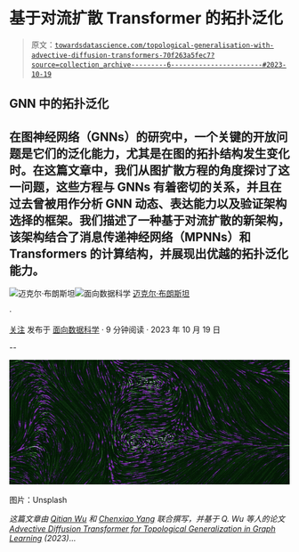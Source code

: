 # 基于对流扩散 Transformer 的拓扑泛化

> 原文：[`towardsdatascience.com/topological-generalisation-with-advective-diffusion-transformers-70f263a5fec7?source=collection_archive---------6-----------------------#2023-10-19`](https://towardsdatascience.com/topological-generalisation-with-advective-diffusion-transformers-70f263a5fec7?source=collection_archive---------6-----------------------#2023-10-19)

## GNN 中的拓扑泛化

## 在图神经网络（GNNs）的研究中，一个关键的开放问题是它们的**泛化能力**，尤其是在图的拓扑结构发生变化时。在这篇文章中，我们从图扩散方程的角度探讨了这一问题，这些方程与 GNNs 有着密切的关系，并且在过去曾被用作分析 GNN 动态、表达能力以及验证架构选择的框架。我们描述了一种基于**对流扩散**的新架构，该架构结合了消息传递神经网络（MPNNs）和 Transformers 的计算结构，并展现出优越的拓扑**泛化能力**。

[](https://michael-bronstein.medium.com/?source=post_page-----70f263a5fec7--------------------------------)![迈克尔·布朗斯坦](https://michael-bronstein.medium.com/?source=post_page-----70f263a5fec7--------------------------------)[](https://towardsdatascience.com/?source=post_page-----70f263a5fec7--------------------------------)![面向数据科学](https://towardsdatascience.com/?source=post_page-----70f263a5fec7--------------------------------) [迈克尔·布朗斯坦](https://michael-bronstein.medium.com/?source=post_page-----70f263a5fec7--------------------------------)

·

[关注](https://medium.com/m/signin?actionUrl=https%3A%2F%2Fmedium.com%2F_%2Fsubscribe%2Fuser%2F7b1129ddd572&operation=register&redirect=https%3A%2F%2Ftowardsdatascience.com%2Ftopological-generalisation-with-advective-diffusion-transformers-70f263a5fec7&user=Michael+Bronstein&userId=7b1129ddd572&source=post_page-7b1129ddd572----70f263a5fec7---------------------post_header-----------) 发布于 [面向数据科学](https://towardsdatascience.com/?source=post_page-----70f263a5fec7--------------------------------) · 9 分钟阅读 · 2023 年 10 月 19 日[](https://medium.com/m/signin?actionUrl=https%3A%2F%2Fmedium.com%2F_%2Fvote%2Ftowards-data-science%2F70f263a5fec7&operation=register&redirect=https%3A%2F%2Ftowardsdatascience.com%2Ftopological-generalisation-with-advective-diffusion-transformers-70f263a5fec7&user=Michael+Bronstein&userId=7b1129ddd572&source=-----70f263a5fec7---------------------clap_footer-----------)

--

[](https://medium.com/m/signin?actionUrl=https%3A%2F%2Fmedium.com%2F_%2Fbookmark%2Fp%2F70f263a5fec7&operation=register&redirect=https%3A%2F%2Ftowardsdatascience.com%2Ftopological-generalisation-with-advective-diffusion-transformers-70f263a5fec7&source=-----70f263a5fec7---------------------bookmark_footer-----------)![](img/4454e0295635120bca008b7c8f313e5a.png)

图片：Unsplash

*这篇文章由* [*Qitian Wu*](https://qitianwu.github.io/) *和* [*Chenxiao Yang*](https://chr26195.github.io/) *联合撰写，并基于 Q. Wu 等人的论文* [*Advective Diffusion Transformer for Topological Generalization in Graph Learning*](https://arxiv.org/abs/2310.06417) *(2023)*…
